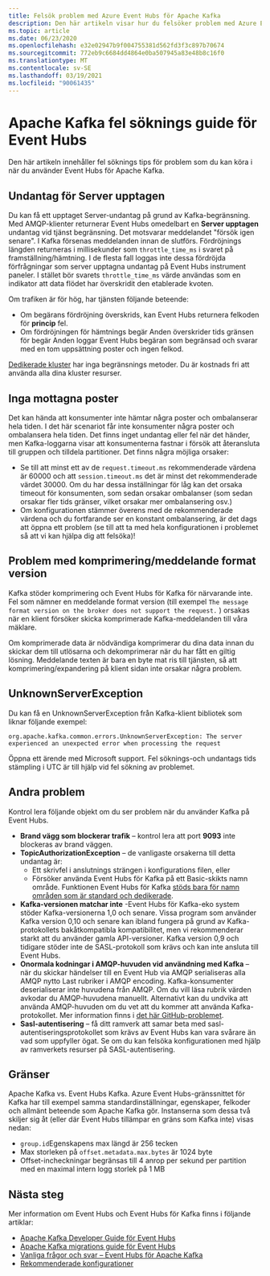 ```yaml
---
title: Felsök problem med Azure Event Hubs för Apache Kafka
description: Den här artikeln visar hur du felsöker problem med Azure Event Hubs för Apache Kafka
ms.topic: article
ms.date: 06/23/2020
ms.openlocfilehash: e32e02947b9f004755381d562fd3f3c897b70674
ms.sourcegitcommit: 772eb9c6684dd4864e0ba507945a83e48b8c16f0
ms.translationtype: MT
ms.contentlocale: sv-SE
ms.lasthandoff: 03/19/2021
ms.locfileid: "90061435"
---
```

# <a name="apache-kafka-troubleshooting-guide-for-event-hubs"></a>Apache Kafka fel söknings guide för Event Hubs
Den här artikeln innehåller fel söknings tips för problem som du kan köra i när du använder Event Hubs för Apache Kafka. 

## <a name="server-busy-exception"></a>Undantag för Server upptagen
Du kan få ett upptaget Server-undantag på grund av Kafka-begränsning. Med AMQP-klienter returnerar Event Hubs omedelbart en **Server upptagen** undantag vid tjänst begränsning. Det motsvarar meddelandet "försök igen senare". I Kafka försenas meddelanden innan de slutförs. Fördröjnings längden returneras i millisekunder som `throttle_time_ms` i svaret på framställning/hämtning. I de flesta fall loggas inte dessa fördröjda förfrågningar som server upptagna undantag på Event Hubs instrument paneler. I stället bör svarets `throttle_time_ms` värde användas som en indikator att data flödet har överskridit den etablerade kvoten.

Om trafiken är för hög, har tjänsten följande beteende:

- Om begärans fördröjning överskrids, kan Event Hubs returnera felkoden för **princip** fel.
- Om fördröjningen för hämtnings begär Anden överskrider tids gränsen för begär Anden loggar Event Hubs begäran som begränsad och svarar med en tom uppsättning poster och ingen felkod.

[Dedikerade kluster](event-hubs-dedicated-overview.md) har inga begränsnings metoder. Du är kostnads fri att använda alla dina kluster resurser.

## <a name="no-records-received"></a>Inga mottagna poster
Det kan hända att konsumenter inte hämtar några poster och ombalanserar hela tiden. I det här scenariot får inte konsumenter några poster och ombalansera hela tiden. Det finns inget undantag eller fel när det händer, men Kafka-loggarna visar att konsumenterna fastnar i försök att återansluta till gruppen och tilldela partitioner. Det finns några möjliga orsaker:

- Se till att minst ett av de `request.timeout.ms` rekommenderade värdena är 60000 och att `session.timeout.ms` det är minst det rekommenderade värdet 30000. Om du har dessa inställningar för låg kan det orsaka timeout för konsumenten, som sedan orsakar ombalanser (som sedan orsakar fler tids gränser, vilket orsakar mer ombalansering osv.) 
- Om konfigurationen stämmer överens med de rekommenderade värdena och du fortfarande ser en konstant ombalansering, är det dags att öppna ett problem (se till att ta med hela konfigurationen i problemet så att vi kan hjälpa dig att felsöka)!

## <a name="compressionmessage-format-version-issue"></a>Problem med komprimering/meddelande format version
Kafka stöder komprimering och Event Hubs för Kafka för närvarande inte. Fel som nämner en meddelande format version (till exempel `The message format version on the broker does not support the request.` ) orsakas när en klient försöker skicka komprimerade Kafka-meddelanden till våra mäklare.

Om komprimerade data är nödvändiga komprimerar du dina data innan du skickar dem till utlösarna och dekomprimerar när du har fått en giltig lösning. Meddelande texten är bara en byte mat ris till tjänsten, så att komprimering/expandering på klient sidan inte orsakar några problem.

## <a name="unknownserverexception"></a>UnknownServerException
Du kan få en UnknownServerException från Kafka-klient bibliotek som liknar följande exempel: 

```
org.apache.kafka.common.errors.UnknownServerException: The server experienced an unexpected error when processing the request
```

Öppna ett ärende med Microsoft support.  Fel söknings-och undantags tids stämpling i UTC är till hjälp vid fel sökning av problemet. 

## <a name="other-issues"></a>Andra problem
Kontrol lera följande objekt om du ser problem när du använder Kafka på Event Hubs.

- **Brand vägg som blockerar trafik** – kontrol lera att port **9093** inte blockeras av brand väggen.
- **TopicAuthorizationException** – de vanligaste orsakerna till detta undantag är:
    - Ett skrivfel i anslutnings strängen i konfigurations filen, eller
    - Försöker använda Event Hubs för Kafka på ett Basic-skikts namn område. Funktionen Event Hubs för Kafka [stöds bara för namn områden som är standard och dedikerade](https://azure.microsoft.com/pricing/details/event-hubs/).
- **Kafka-versionen matchar inte** -Event Hubs för Kafka-eko system stöder Kafka-versionerna 1,0 och senare. Vissa program som använder Kafka version 0,10 och senare kan ibland fungera på grund av Kafka-protokollets bakåtkompatibla kompatibilitet, men vi rekommenderar starkt att du använder gamla API-versioner. Kafka version 0,9 och tidigare stöder inte de SASL-protokoll som krävs och kan inte ansluta till Event Hubs.
- **Onormala kodningar i AMQP-huvuden vid användning med Kafka** – när du skickar händelser till en Event Hub via AMQP serialiseras alla AMQP nytto Last rubriker i AMQP encoding. Kafka-konsumenter deserialiserar inte huvudena från AMQP. Om du vill läsa rubrik värden avkodar du AMQP-huvudena manuellt. Alternativt kan du undvika att använda AMQP-huvuden om du vet att du kommer att använda Kafka-protokollet. Mer information finns i [det här GitHub-problemet](https://github.com/Azure/azure-event-hubs-for-kafka/issues/56).
- **Sasl-autentisering** – få ditt ramverk att samar beta med sasl-autentiseringsprotokollet som krävs av Event Hubs kan vara svårare än vad som uppfyller ögat. Se om du kan felsöka konfigurationen med hjälp av ramverkets resurser på SASL-autentisering. 

## <a name="limits"></a>Gränser
Apache Kafka vs. Event Hubs Kafka. Azure Event Hubs-gränssnittet för Kafka har till exempel samma standardinställningar, egenskaper, felkoder och allmänt beteende som Apache Kafka gör. Instanserna som dessa två skiljer sig åt (eller där Event Hubs tillämpar en gräns som Kafka inte) visas nedan:

- `group.id`Egenskapens max längd är 256 tecken
- Max storleken på `offset.metadata.max.bytes` är 1024 byte
- Offset-incheckningar begränsas till 4 anrop per sekund per partition med en maximal intern logg storlek på 1 MB


## <a name="next-steps"></a>Nästa steg
Mer information om Event Hubs och Event Hubs för Kafka finns i följande artiklar:  

- [Apache Kafka Developer Guide för Event Hubs](apache-kafka-developer-guide.md)
- [Apache Kafka migrations guide för Event Hubs](apache-kafka-migration-guide.md)
- [Vanliga frågor och svar – Event Hubs för Apache Kafka](apache-kafka-frequently-asked-questions.md)
- [Rekommenderade konfigurationer](apache-kafka-configurations.md)
